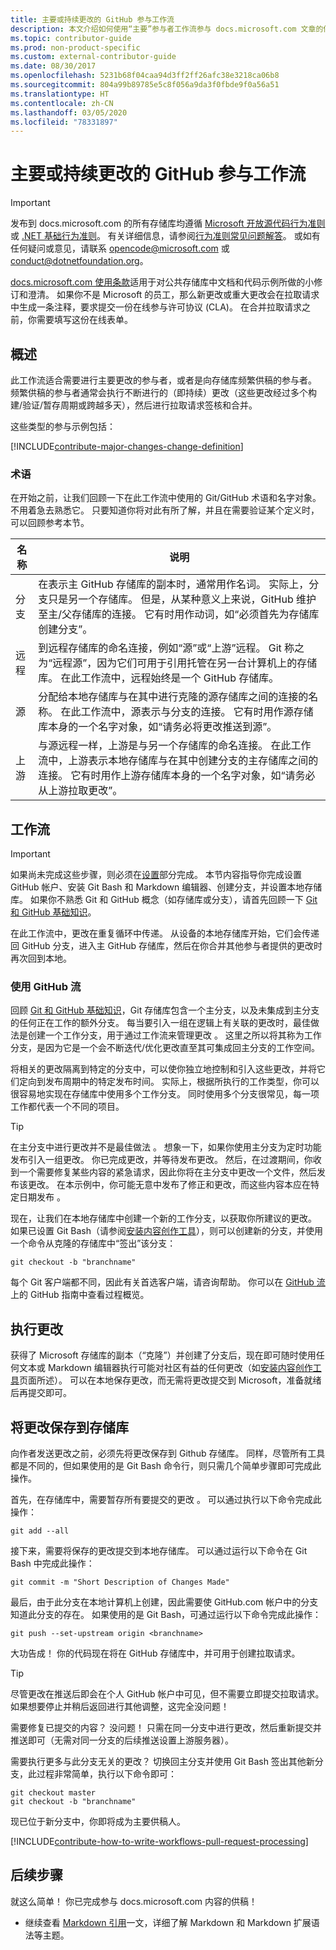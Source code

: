 ```yaml
---
title: 主要或持续更改的 GitHub 参与工作流
description: 本文介绍如何使用“主要”参与者工作流参与 docs.microsoft.com 文章的供稿。
ms.topic: contributor-guide
ms.prod: non-product-specific
ms.custom: external-contributor-guide
ms.date: 08/30/2017
ms.openlocfilehash: 5231b68f04caa94d3ff2ff26afc38e3218ca06b8
ms.sourcegitcommit: 804a99b89785e5c8f056a9da3f0fbde9f0a56a51
ms.translationtype: HT
ms.contentlocale: zh-CN
ms.lasthandoff: 03/05/2020
ms.locfileid: "78331897"
---
```

# <a name="github-contribution-workflow-for-major-or-long-running-changes"></a>主要或持续更改的 GitHub 参与工作流

> [!IMPORTANT]
> 发布到 docs.microsoft.com 的所有存储库均遵循 [Microsoft 开放源代码行为准则](https://opensource.microsoft.com/codeofconduct/)或 [.NET 基础行为准则](https://dotnetfoundation.org/code-of-conduct)。 有关详细信息，请参阅[行为准则常见问题解答](https://opensource.microsoft.com/codeofconduct/faq/)。 或如有任何疑问或意见，请联系 [opencode@microsoft.com](mailto:opencode@microsoft.com) 或 [conduct@dotnetfoundation.org](mailto:conduct@dotnetfoundation.org)。<br>
>
> [docs.microsoft.com 使用条款](https://docs.microsoft.com/legal/termsofuse)适用于对公共存储库中文档和代码示例所做的小修订和澄清。 如果你不是 Microsoft 的员工，那么新更改或重大更改会在拉取请求中生成一条注释，要求提交一份在线参与许可协议 (CLA)。 在合并拉取请求之前，你需要填写这份在线表单。

## <a name="overview"></a>概述

此工作流适合需要进行主要更改的参与者，或者是向存储库频繁供稿的参与者。 频繁供稿的参与者通常会执行不断进行的（即持续）更改（这些更改经过多个构建/验证/暂存周期或跨越多天），然后进行拉取请求签核和合并。

这些类型的参与示例包括：

[!INCLUDE[contribute-major-changes-change-definition](includes/contribute-how-to-write-workflows-major-change-definition.md)]

### <a name="terminology"></a>术语

在开始之前，让我们回顾一下在此工作流中使用的 Git/GitHub 术语和名字对象。 不用着急去熟悉它。 只要知道你将对此有所了解，并且在需要验证某个定义时，可以回顾参考本节。

| 名称 | 说明 |
|-----------|-------------|
|分支|在表示主 GitHub 存储库的副本时，通常用作名词。 实际上，分支只是另一个存储库。 但是，从某种意义上来说，GitHub 维护至主/父存储库的连接。 它有时用作动词，如“必须首先为存储库创建分支”。|
|远程|到远程存储库的命名连接，例如“源”或“上游”远程。 Git 称之为“远程源”，因为它们可用于引用托管在另一台计算机上的存储库。 在此工作流中，远程始终是一个 GitHub 存储库。|
|源|分配给本地存储库与在其中进行克隆的源存储库之间的连接的名称。 在此工作流中，源表示与分支的连接。 它有时用作源存储库本身的一个名字对象，如“请务必将更改推送到源”。|
|上游|与源远程一样，上游是与另一个存储库的命名连接。 在此工作流中，上游表示本地存储库与在其中创建分支的主存储库之间的连接。 它有时用作上游存储库本身的一个名字对象，如“请务必从上游拉取更改”。|

## <a name="workflow"></a>工作流

>[!IMPORTANT]
> 如果尚未完成这些步骤，则必须在[设置](get-started-setup-github.md)部分完成。 本节内容指导你完成设置 GitHub 帐户、安装 Git Bash 和 Markdown 编辑器、创建分支，并设置本地存储库。 如果你不熟悉 Git 和 GitHub 概念（如存储库或分支），请首先回顾一下 [Git 和 GitHub 基础知识](git-github-fundamentals.md)。

在此工作流中，更改在重复循环中传递。 从设备的本地存储库开始，它们会传递回 GitHub 分支，进入主 GitHub 存储库，然后在你合并其他参与者提供的更改时再次回到本地。

### <a name="use-github-flow"></a>使用 GitHub 流

回顾 [Git 和 GitHub 基础知识](git-github-fundamentals.md#git)，Git 存储库包含一个主分支，以及未集成到主分支的任何正在工作的额外分支。 每当要引入一组在逻辑上有关联的更改时，最佳做法是创建一个工作分支，用于通过工作流来管理更改  。 这里之所以将其称为工作分支，是因为它是一个会不断迭代/优化更改直至其可集成回主分支的工作空间。

将相关的更改隔离到特定的分支中，可以使你独立地控制和引入这些更改，并将它们定向到发布周期中的特定发布时间。 实际上，根据所执行的工作类型，你可以很容易地实现在存储库中使用多个工作分支。 同时使用多个分支很常见，每一项工作都代表一个不同的项目。

>[!TIP]
>在主分支中进行更改并不是最佳做法  。 想象一下，如果你使用主分支为定时功能发布引入一组更改。 你已完成更改，并等待发布更改。 然后，在过渡期间，你收到一个需要修复某些内容的紧急请求，因此你将在主分支中更改一个文件，然后发布该更改。 在本示例中，你可能无意中发布了修正和更改，而这些内容本应在特定日期发布  。

现在，让我们在本地存储库中创建一个新的工作分支，以获取你所建议的更改。 如果已设置 Git Bash（请参阅[安装内容创作工具](get-started-setup-tools.md)），则可以创建新的分支，并使用一个命令从克隆的存储库中“签出”该分支：

````
git checkout -b "branchname"
````

每个 Git 客户端都不同，因此有关首选客户端，请咨询帮助。 你可以在 [GitHub 流](https://guides.github.com/introduction/flow/)上的 GitHub 指南中查看过程概览。

## <a name="making-your-changes"></a>执行更改

获得了 Microsoft 存储库的副本（“克隆”）并创建了分支后，现在即可随时使用任何文本或 Markdown 编辑器执行可能对社区有益的任何更改（如[安装内容创作工具](get-started-setup-tools.md)页面所述）。  可以在本地保存更改，而无需将更改提交到 Microsoft，准备就绪后再提交即可。

## <a name="saving-changes-to-your-repository"></a>将更改保存到存储库

向作者发送更改之前，必须先将更改保存到 Github 存储库。  同样，尽管所有工具都是不同的，但如果使用的是 Git Bash 命令行，则只需几个简单步骤即可完成此操作。

首先，在存储库中，需要暂存所有要提交的更改  。  可以通过执行以下命令完成此操作：

````
git add --all
````

接下来，需要将保存的更改提交到本地存储库。  可以通过运行以下命令在 Git Bash 中完成此操作：

````
git commit -m "Short Description of Changes Made"
````

最后，由于此分支在本地计算机上创建，因此需要使 GitHub.com 帐户中的分支知道此分支的存在。  如果使用的是 Git Bash，可通过运行以下命令完成此操作：

````
git push --set-upstream origin <branchname>
````

大功告成！  你的代码现在将在 GitHub 存储库中，并可用于创建拉取请求。  

>[!TIP]
> 尽管更改在推送后即会在个人 GitHub 帐户中可见，但不需要立即提交拉取请求。  如果想要停止并稍后返回进行其他调整，这完全没问题！

需要修复已提交的内容？  没问题！  只需在同一分支中进行更改，然后重新提交并推送即可（无需对同一分支的后续推送设置上游服务器）。

需要执行更多与此分支无关的更改？  切换回主分支并使用 Git Bash 签出其他新分支，此过程非常简单，执行以下命令即可：

````
git checkout master
git checkout -b "branchname"
````

现已位于新分支中，你即将成为主要供稿人。

[!INCLUDE[contribute-how-to-write-workflows-pull-request-processing](includes/contribute-how-to-write-workflows-pull-request-processing.md)]

## <a name="next-steps"></a>后续步骤

就这么简单！ 你已完成参与 docs.microsoft.com 内容的供稿！

- 继续查看 [Markdown 引用](markdown-reference.md)一文，详细了解 Markdown 和 Markdown 扩展语法等主题。
